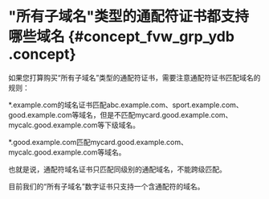 # "所有子域名"类型的通配符证书都支持哪些域名 {#concept_fvw_grp_ydb .concept}

如果您打算购买“所有子域名”类型的通配符证书，需要注意通配符证书匹配域名的规则：

\*.example.com的域名证书匹配abc.example.com、sport.example.com、good.example.com等域名，但是不匹配mycard.good.example.com、mycalc.good.example.com等下级域名。

\*.good.example.com匹配mycard.good.example.com、mycalc.good.example.com等域名。

也就是说，通配符域名证书只匹配同级别的通配域名，不能跨级匹配。

目前我们的“所有子域名”数字证书只支持一个含通配符的域名。

